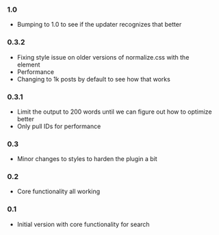 ### 1.0
* Bumping to 1.0 to see if the updater recognizes that better

### 0.3.2
* Fixing style issue on older versions of normalize.css with the <summary> element
* Performance
* Changing to 1k posts by default to see how that works

### 0.3.1
* Limit the output to 200 words until we can figure out how to optimize better
* Only pull IDs for performance

### 0.3
* Minor changes to styles to harden the plugin a bit

### 0.2 
* Core functionality all working

### 0.1
* Initial version with core functionality for search





